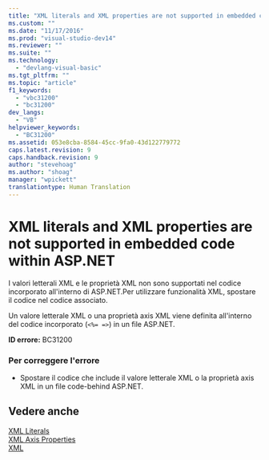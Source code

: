 ```yaml
---
title: "XML literals and XML properties are not supported in embedded code within ASP.NET | Microsoft Docs"
ms.custom: ""
ms.date: "11/17/2016"
ms.prod: "visual-studio-dev14"
ms.reviewer: ""
ms.suite: ""
ms.technology: 
  - "devlang-visual-basic"
ms.tgt_pltfrm: ""
ms.topic: "article"
f1_keywords: 
  - "vbc31200"
  - "bc31200"
dev_langs: 
  - "VB"
helpviewer_keywords: 
  - "BC31200"
ms.assetid: 053e8cba-8584-45cc-9fa0-43d122779772
caps.latest.revision: 9
caps.handback.revision: 9
author: "stevehoag"
ms.author: "shoag"
manager: "wpickett"
translationtype: Human Translation
---
```

# XML literals and XML properties are not supported in embedded code within ASP.NET
I valori letterali XML e le proprietà XML non sono supportati nel codice incorporato all'interno di ASP.NET.Per utilizzare funzionalità XML, spostare il codice nel codice associato.  
  
 Un valore letterale XML o una proprietà axis XML viene definita all'interno del codice incorporato \(`<%= =>`\) in un file ASP.NET.  
  
 **ID errore:** BC31200  
  
### Per correggere l'errore  
  
-   Spostare il codice che include il valore letterale XML o la proprietà axis XML in un file code\-behind ASP.NET.  
  
## Vedere anche  
 [XML Literals](../../../visual-basic/language-reference/xml-literals/index.md)   
 [XML Axis Properties](../../../visual-basic/language-reference/xml-axis/xml-axis-properties.md)   
 [XML](../../../visual-basic/programming-guide/language-features/xml/index.md)